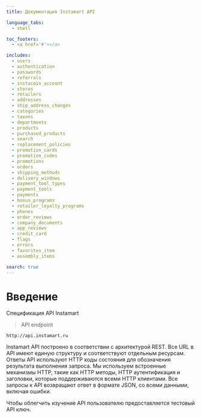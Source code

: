 ```yaml
---
title: Документация Instamart API

language_tabs:
  - shell

toc_footers:
  - <a href='#'></a>

includes:
  - users
  - authentication
  - passwords
  - referrals
  - instacoin_account
  - stores
  - retailers
  - addresses
  - ship_address_changes
  - categories
  - taxons
  - departments
  - products
  - purchased_products
  - search
  - replacement_policies
  - promotion_cards
  - promotion_codes
  - promotions
  - orders
  - shipping_methods
  - delivery_windows
  - payment_tool_types
  - payment_tools
  - payments
  - bonus_programs
  - retailer_loyalty_programs
  - phones
  - order_reviews
  - company_documents
  - app_reviews
  - credit_card
  - flags
  - errors
  - favorites_item
  - assembly_items

search: true
---
```


# Введение

Спецификация API Instamart

> API endpoint

```shell
http://api.instamart.ru
```


Instamart API построено в соответствии с архитектурой REST. Все URL в API имеют единую структуру и соответствуют отдельным ресурсам. Ответы API используют HTTP коды состояния для обозначения результата выполнения запроса. Мы используем встроенные механизмы HTTP, такие как HTTP методы, HTTP аутентификация и заголовки, которые поддерживаются всеми HTTP клиентами. Все запросы к API возвращают ответ в формате JSON, со всеми данными, включая ошибки.

Чтобы облегчить изучение API пользователю предоставляется тестовый API ключ.

